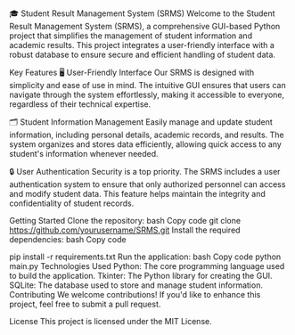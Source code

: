 🎓 Student Result Management System (SRMS)
Welcome to the Student Result Management System (SRMS), a comprehensive GUI-based Python project that simplifies the management of student information and academic results. This project integrates a user-friendly interface with a robust database to ensure secure and efficient handling of student data.

Key Features
🖥️ User-Friendly Interface
Our SRMS is designed with simplicity and ease of use in mind. The intuitive GUI ensures that users can navigate through the system effortlessly, making it accessible to everyone, regardless of their technical expertise.

🗂️ Student Information Management
Easily manage and update student information, including personal details, academic records, and results. The system organizes and stores data efficiently, allowing quick access to any student's information whenever needed.

🔒 User Authentication
Security is a top priority. The SRMS includes a user authentication system to ensure that only authorized personnel can access and modify student data. This feature helps maintain the integrity and confidentiality of student records.

Getting Started
Clone the repository:
bash
Copy code
git clone https://github.com/yourusername/SRMS.git
Install the required dependencies:
bash
Copy code

pip install -r requirements.txt
Run the application:
bash
Copy code
python main.py
Technologies Used
Python: The core programming language used to build the application.
Tkinter: The Python library for creating the GUI.
SQLite: The database used to store and manage student information.
Contributing
We welcome contributions! If you'd like to enhance this project, feel free to submit a pull request.

License
This project is licensed under the MIT License.
